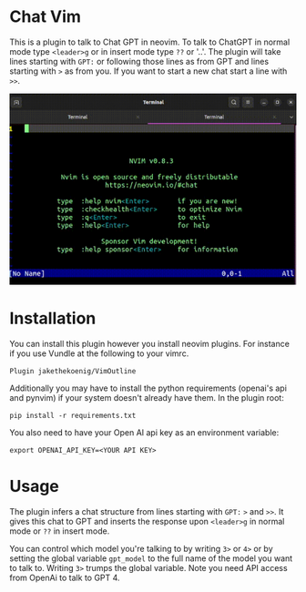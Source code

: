 # Chat Vim

This is a plugin to talk to Chat GPT in neovim. To talk to ChatGPT in normal mode type `<leader>g` or in insert mode type `??` or '..'. The plugin will take lines starting with `GPT:` or following those lines as from GPT and lines starting with `>` as from you. If you want to start a new chat start a line with `>>`.

![](chat.gif)

# Installation

You can install this plugin however you install neovim plugins. For instance if you use Vundle at the following to your vimrc.
```
Plugin jakethekoenig/VimOutline
```

Additionally you may have to install the python requirements (openai's api and pynvim) if your system doesn't already have them. In the plugin root:
```
pip install -r requirements.txt
```

You also need to have your Open AI api key as an environment variable:
```
export OPENAI_API_KEY=<YOUR API KEY>
```

# Usage

The plugin infers a chat structure from lines starting with `GPT:` `>` and `>>`. It gives this chat to GPT and inserts the response upon `<leader>g` in normal mode or `??` in insert mode. 

You can control which model you're talking to by writing `3>` or `4>` or by setting the global variable `gpt_model` to the full name of the model you want to talk to. Writing `3>` trumps the global variable. Note you need API access from OpenAi to talk to GPT 4.
